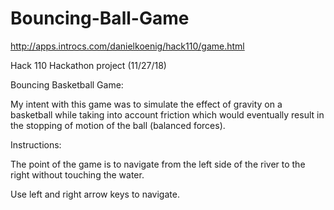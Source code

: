 # Bouncing-Ball-Game

http://apps.introcs.com/danielkoenig/hack110/game.html 

Hack 110 Hackathon project (11/27/18)

Bouncing Basketball Game:

My intent with this game was to simulate the effect of gravity on a basketball
while taking into account friction which would eventually result in the stopping
of motion of the ball (balanced forces).


Instructions:

The point of the game is to navigate from the left side of the river 
to the right without touching the water.

Use left and right arrow keys to navigate.
